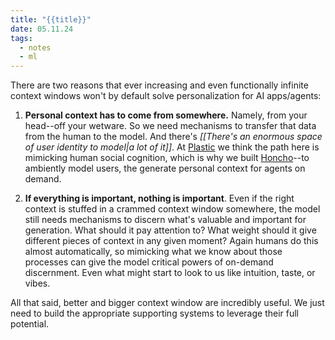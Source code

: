 ```yaml
---
title: "{{title}}"
date: 05.11.24
tags:
  - notes
  - ml
---
```

There are two reasons that ever increasing and even functionally infinite context windows won't by default solve personalization for AI apps/agents:

1. **Personal context has to come from somewhere.** Namely, from your head--off your wetware. So we need mechanisms to transfer that data from the human to the model. And there's *[[There's an enormous space of user identity to model|a lot of it]]*. At [Plastic](https://plasticlabs.ai) we think the path here is mimicking human social cognition, which is why we built [Honcho](https://honcho.dev)--to ambiently model users, the generate personal context for agents on demand.

2. **If everything is important, nothing is important**. Even if the right context is stuffed in a crammed context window somewhere, the model still needs mechanisms to discern what's valuable and important for generation. What should it pay attention to? What weight should it give different pieces of context in any given moment? Again humans do this almost automatically, so mimicking what we know about those processes can give the model critical powers of on-demand discernment. Even what might start to look to us like intuition, taste, or vibes.

All that said, better and bigger context window are incredibly useful. We just need to build the appropriate supporting systems to leverage their full potential.